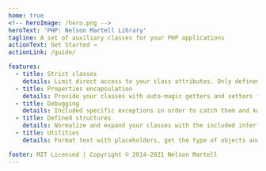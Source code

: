 ```yaml
---
home: true
<!-- heroImage: /hero.png -->
heroText: 'PHP: Nelson Martell Library'
tagline: A set of auxiliary classes for your PHP applications
actionText: Get Started →
actionLink: /guide/

features:
  - title: Strict classes
    details: Limit direct access to your class attributes. Only defined properties in its class are allowed for an object. No more misspells in properties name!
  - title: Properties encapsulation
    details: Provide your classes with auto-magic getters and setters for your properties. Add validations and customize the return values.
  - title: Debugging
    details: Included specific exceptions in order to catch them and know what happened and where is the error.
  - title: Defined structures
    details: Normalize and expand your classes with the included interfaces and traits for string formatting, objects comparison and more.
  - title: Utilities
    details: Format text with placeholders, get the type of objects and extract info, compare objects, ensure values, and more.

footer: MIT Licensed | Copyright © 2014-2021 Nelson Martell
---
```

